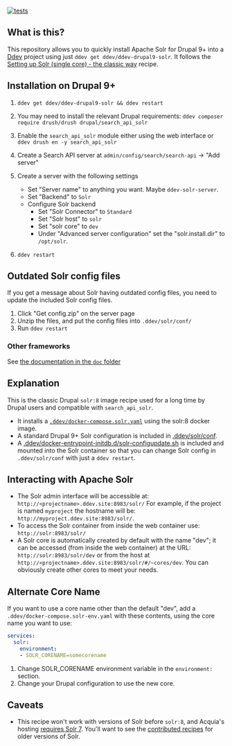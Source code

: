 [![tests](https://github.com/ddev/ddev-drupal9-solr/actions/workflows/tests.yml/badge.svg)](https://github.com/ddev/ddev-drupal9-solr/actions/workflows/tests.yml)

## What is this?

This repository allows you to quickly install Apache Solr for Drupal 9+ into a [Ddev](https://ddev.readthedocs.io) project using just `ddev get ddev/ddev-drupal9-solr`. It follows the [Setting up Solr (single core) - the classic way](https://git.drupalcode.org/project/search_api_solr/-/blob/4.x/README.md#setting-up-solr-single-core-the-classic-way) recipe.

## Installation on Drupal 9+

1. `ddev get ddev/ddev-drupal9-solr && ddev restart`
2. You may need to install the relevant Drupal requirements: `ddev composer require drush/drush drupal/search_api_solr`
3. Enable the `search_api_solr` module either using the web interface or `ddev drush en -y search_api_solr`
4. Create a Search API server at `admin/config/search/search-api` -> "Add server"
5. Create a server with the following settings
   * Set "Server name" to anything you want. Maybe `ddev-solr-server`.
   * Set "Backend" to `Solr`
   * Configure Solr backend
     * Set "Solr Connector" to `Standard`
     * Set "Solr host" to `solr`
     * Set "solr core" to `dev`
     * Under "Advanced server configuration" set the "solr.install.dir" to `/opt/solr`.

6. `ddev restart`

## Outdated Solr config files

If you get a message about Solr having outdated config files, you need to update the included Solr config files.

1. Click "Get config.zip" on the server page
2. Unzip the files, and put the config files into `.ddev/solr/conf/`
3. Run `ddev restart`

### Other frameworks

See [the documentation in the `doc` folder](doc/README.md)

## Explanation

This is the classic Drupal `solr:8` image recipe used for a long time by Drupal users and compatible with `search_api_solr`.

* It installs a [`.ddev/docker-compose.solr.yaml`](docker-compose.solr.yaml) using the solr:8 docker image.
* A standard Drupal 9+ Solr configuration is included in [.ddev/solr/conf](solr/conf).
* A [.ddev/docker-entrypoint-initdb.d/solr-configupdate.sh](solr/docker-entrypoint-initdb.d/solr-configupdate.sh) is included and mounted into the Solr container so that you can change Solr config in `.ddev/solr/conf` with just a `ddev restart`.

## Interacting with Apache Solr

* The Solr admin interface will be accessible at: `http://<projectname>.ddev.site:8983/solr/` For example, if the project is named `myproject` the hostname will be: `http://myproject.ddev.site:8983/solr/`.
* To access the Solr container from inside the web container use: `http://solr:8983/solr/`
* A Solr core is automatically created by default with the name "dev"; it can be accessed (from inside the web container) at the URL: `http://solr:8983/solr/dev` or from the host at `http://<projectname>.ddev.site:8983/solr/#/~cores/dev`. You can obviously create other cores to meet your needs.

## Alternate Core Name

If you want to use a core name other than the default "dev", add a `.ddev/docker-compose.solr-env.yaml` with these contents, using the core name you want to use:

```yml
services:
  solr:
    environment:
    - SOLR_CORENAME=somecorename
```
1. Change SOLR_CORENAME environment variable in the `environment:` section.
2. Change your Drupal configuration to use the new core.

## Caveats

* This recipe won't work with versions of Solr before `solr:8`, and Acquia's hosting [requires Solr 7](https://docs.acquia.com/acquia-search/). You'll want to see the [contributed recipes](https://github.com/ddev/ddev-contrib) for older versions of Solr.
